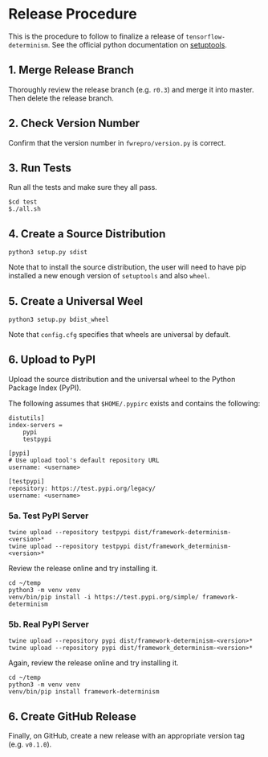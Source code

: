 # Release Procedure

This is the procedure to follow to finalize a release of
`tensorflow-determinism`. See the official python documentation on
[setuptools][1].

## 1. Merge Release Branch

Thoroughly review the release branch (e.g. `r0.3`) and merge it into master.
Then delete the release branch.

## 2. Check Version Number

Confirm that the version number in `fwrepro/version.py` is correct.

## 3. Run Tests

Run all the tests and make sure they all pass.

```
$cd test
$./all.sh
```

## 4. Create a Source Distribution

```
python3 setup.py sdist
```

Note that to install the source distribution, the user will need to have
pip installed a new enough version of `setuptools` and also `wheel`.

## 5. Create a Universal Weel

```
python3 setup.py bdist_wheel
```

Note that `config.cfg` specifies that wheels are universal by default.

## 6. Upload to PyPI

Upload the source distribution and the universal wheel to the Python Package
Index (PyPI).

The following assumes that `$HOME/.pypirc` exists and contains the following:

```
distutils]
index-servers =
    pypi
    testpypi

[pypi]
# Use upload tool's default repository URL
username: <username>

[testpypi]
repository: https://test.pypi.org/legacy/
username: <username>
```

### 5a. Test PyPI Server


```
twine upload --repository testpypi dist/framework-determinism-<version>*
twine upload --repository testpypi dist/framework_determinism-<version>*
```

Review the release online and try installing it.

```
cd ~/temp
python3 -m venv venv
venv/bin/pip install -i https://test.pypi.org/simple/ framework-determinism
```

### 5b. Real PyPI Server

```
twine upload --repository pypi dist/framework-determinism-<version>*
twine upload --repository pypi dist/framework_determinism-<version>*
```

Again, review the release online and try installing it.

```
cd ~/temp
python3 -m venv venv
venv/bin/pip install framework-determinism
```

## 6. Create GitHub Release

Finally, on GitHub, create a new release with an appropriate version tag
(e.g. `v0.1.0`).

[1]: https://packaging.python.org/guides/distributing-packages-using-setuptools/
